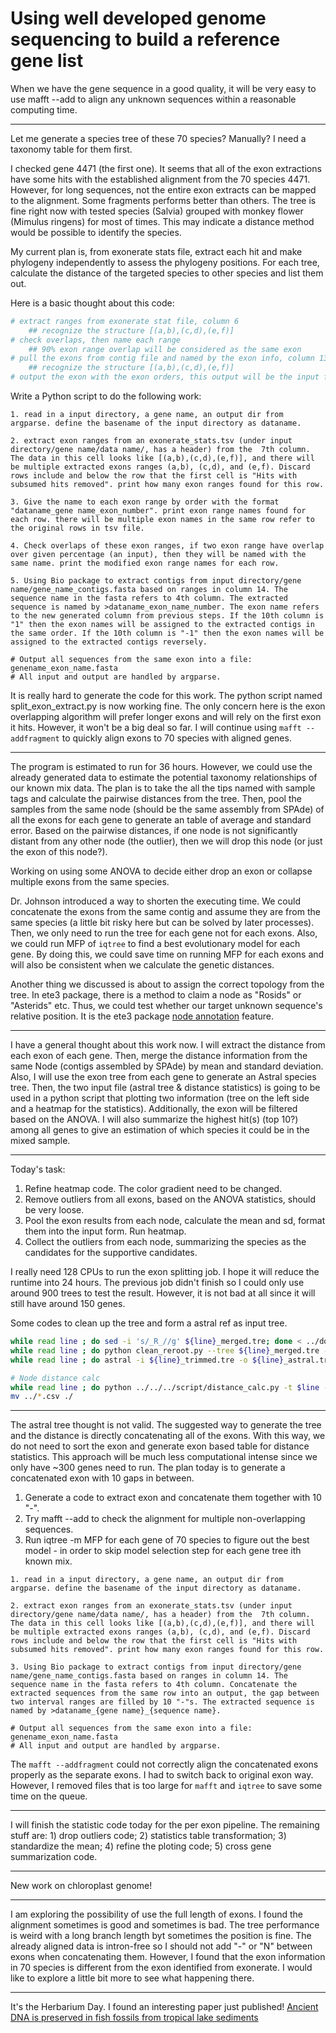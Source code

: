 # Using well developed genome sequencing to build a reference gene list
When we have the gene sequence in a good quality, it will be very easy to use mafft --add to align any unknown sequences within a reasonable computing time.

---

Let me generate a species tree of these 70 species? Manually? I need a taxonomy table for them first. 

I checked gene 4471 (the first one). It seems that all of the exon extractions have some hits with the established alignment from the 70 species 4471. However, for long sequences, not the entire exon extracts can be mapped to the alignment. Some fragments performs better than others. The tree is fine right now with tested species (Salvia) grouped with monkey flower (Mimulus ringens) for most of times. This may indicate a distance method would be possible to identify the species.

My current plan is, from exonerate stats file, extract each hit and make phylogeny independently to assess the phylogeny positions. For each tree, calculate the distance of the targeted species to other species and list them out.

Here is a basic thought about this code:
```python
# extract ranges from exonerate stat file, column 6
    ## recognize the structure [(a,b),(c,d),(e,f)]
# check overlaps, then name each range
    ## 90% exon range overlap will be considered as the same exon
# pull the exons from contig file and named by the exon info, column 13
    ## recognize the structure [(a,b),(c,d),(e,f)]
# output the exon with the exon orders, this output will be the input file for mafft --add
```

Write a Python script to do the following work:
```
1. read in a input directory, a gene name, an output dir from argparse. define the basename of the input directory as dataname.

2. extract exon ranges from an exonerate_stats.tsv (under input directory/gene name/data name/, has a header) from the  7th column. The data in this cell looks like [(a,b),(c,d),(e,f)], and there will be multiple extracted exons ranges (a,b), (c,d), and (e,f). Discard rows include and below the row that the first cell is "Hits with subsumed hits removed". print how many exon ranges found for this row.

3. Give the name to each exon range by order with the format "dataname_gene name_exon_number". print exon range names found for each row. there will be multiple exon names in the same row refer to the original rows in tsv file.

4. Check overlaps of these exon ranges, if two exon range have overlap over given percentage (an input), then they will be named with the same name. print the modified exon range names for each row.

5. Using Bio package to extract contigs from input directory/gene name/gene_name_contigs.fasta based on ranges in column 14. The sequence name in the fasta refers to 4th column. The extracted sequence is named by >dataname_exon_name_number. The exon name refers to the new generated column from previous steps. If the 10th column is "1" then the exon names will be assigned to the extracted contigs in the same order. If the 10th column is "-1" then the exon names will be assigned to the extracted contigs reversely.

# Output all sequences from the same exon into a file: genename_exon_name.fasta
# All input and output are handled by argparse.
```

It is really hard to generate the code for this work. The python script named split_exon_extract.py is now working fine. The only concern here is the exon overlapping algorithm will prefer longer exons and will rely on the first exon it hits. However, it won't be a big deal so far. I will continue using `mafft --addfragment` to quickly align exons to 70 species with aligned genes.

---

The program is estimated to run for 36 hours. However, we could use the already generated data to estimate the potential taxonomy relationships of our known mix data. The plan is to take the all the tips named with sample tags and calculate the pairwise distances from the tree. Then, pool the samples from the same node (should be the same assembly from SPAde) of all the exons for each gene to generate an table of average and standard error. Based on the pairwise distances, if one node is not significantly distant from any other node (the outlier), then we will drop this node (or just the exon of this node?).

Working on using some ANOVA to decide either drop an exon or collapse multiple exons from the same species.

Dr. Johnson introduced a way to shorten the executing time. We could concatenate the exons from the same contig and assume they are from the same species (a little bit risky here but can be solved by later processes). Then, we only need to run the tree for each gene not for each exons. Also, we could run MFP of `iqtree` to find a best evolutionary model for each gene. By doing this, we could save time on running MFP for each exons and will also be consistent when we calculate the genetic distances.

Another thing we discussed is about to assign the correct topology from the tree. In ete3 package, there is a method to claim a node as "Rosids" or "Asterids" etc. Thus, we could test whether our target unknown sequence's relative position. It is the ete3 package [node annotation](http://etetoolkit.org/docs/latest/tutorial/tutorial_trees.html#node-annotation) feature.

---

I have a general thought about this work now. I will extract the distance from each exon of each gene. Then, merge the distance information from the same Node (contigs assembled by SPAde) by mean and standard deviation. Also, I will use the exon tree from each gene to generate an Astral species tree. Then, the two input file (astral tree & distance statistics) is going to be used in a python script that plotting two information (tree on the left side and a heatmap for the statistics). Additionally, the exon will be filtered based on the ANOVA. I will also summarize the highest hit(s) (top 10?) among all genes to give an estimation of which species it could be in the mixed sample.

---

Today's task:
1. Refine heatmap code. The color gradient need to be changed. 
2. Remove outliers from all exons, based on the ANOVA statistics, should be very loose.
3. Pool the exon results from each node, calculate the mean and sd, format them into the input form. Run heatmap.
4. Collect the outliers from each node, summarizing the species as the candidates for the supportive candidates.

I really need 128 CPUs to run the exon splitting job. I hope it will reduce the runtime into 24 hours. The previous job didn't finish so I could only use around 900 trees to test the result. However, it is not bad at all since it will still have around 150 genes.

Some codes to clean up the tree and form a astral ref as input tree.
```bash
while read line ; do sed -i 's/_R_//g' ${line}_merged.tre; done < ../done_list.txt
while read line ; do python clean_reroot.py --tree ${line}_merged.tre --start_str knownmix --output ${line}_trimmed.tre ; done < ../done_list.txt
while read line ; do astral -i ${line}_trimmed.tre -o ${line}_astral.tre ; done < ../done_list.txt

# Node distance calc
while read line ; do python ../../../script/distance_calc.py -t $line -n NODE -o $line.csv ; done < tree_list.txt
mv ../*.csv ./
```

---

The astral tree thought is not valid. The suggested way to generate the tree and the distance is directly concatenating all of the exons. With this way, we do not need to sort the exon and generate exon based table for distance statistics. This approach will be much less computational intense since we only have ~300 genes need to run. The plan today is to generate a concatenated exon with 10 gaps in between. 

1. Generate a code to extract exon and concatenate them together with 10 "-".
2. Try mafft --add to check the alignment for multiple non-overlapping sequences.
3. Run iqtree -m MFP for each gene of 70 species to figure out the best model - in order to skip model selection step for each gene tree ith known mix.

```
1. read in a input directory, a gene name, an output dir from argparse. define the basename of the input directory as dataname.

2. extract exon ranges from an exonerate_stats.tsv (under input directory/gene name/data name/, has a header) from the  7th column. The data in this cell looks like [(a,b),(c,d),(e,f)], and there will be multiple extracted exons ranges (a,b), (c,d), and (e,f). Discard rows include and below the row that the first cell is "Hits with subsumed hits removed". print how many exon ranges found for this row.

3. Using Bio package to extract contigs from input directory/gene name/gene_name_contigs.fasta based on ranges in column 14. The sequence name in the fasta refers to 4th column. Concatenate the extracted sequences from the same row into an output, the gap between two interval ranges are filled by 10 "-"s. The extracted sequence is named by >dataname_{gene name}_{sequence name}. 

# Output all sequences from the same exon into a file: genename_exon_name.fasta
# All input and output are handled by argparse.
```

The `mafft --addfragment` could not correctly align the concatenated exons properly as the separate exons. I had to switch back to original exon way. However, I removed files that is too large for `mafft` and `iqtree` to save some time on the queue.

---

I will finish the statistic code today for the per exon pipeline. The remaining stuff are: 1) drop outliers code; 2) statistics table transformation; 3) standardize the mean; 4) refine the ploting code; 5) cross gene summarization code.

---

New work on chloroplast genome!

---

I am exploring the possibility of use the full length of exons. I found the alignment sometimes is good and sometimes is bad. The tree performance is weird with a long branch length byt sometimes the position is fine. The already aligned data is intron-free so I should not add "-" or "N" between exons when concatenating them. However, I found that the exon information in 70 species is different from the exon identified from exonerate. I would like to explore a little bit more to see what happening there.

---

It's the Herbarium Day. I found an interesting paper just published! [Ancient DNA is preserved in fish fossils from tropical lake sediments](https://doi.org/10.1111/mec.17159)